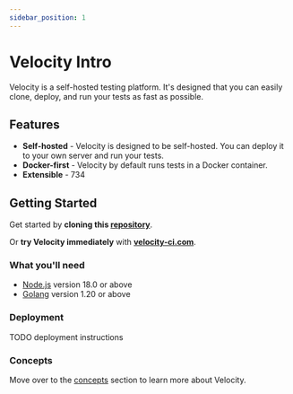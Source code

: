 ```yaml
---
sidebar_position: 1
---
```


# Velocity Intro

Velocity is a self-hosted testing platform. It's designed that you can easily clone, deploy, and run your tests as fast as possible.

## Features

-   **Self-hosted** - Velocity is designed to be self-hosted. You can deploy it to your own server and run your tests.
-   **Docker-first** - Velocity by default runs tests in a Docker container.
-   **Extensible** - 734

## Getting Started

Get started by **cloning this [repository](https://github.com/zackarysantana/velocity)**.

Or **try Velocity immediately** with **[velocity-ci.com](https://velocity-ci.com)**.

### What you'll need

-   [Node.js](https://nodejs.org/en/download/) version 18.0 or above
-   [Golang](https://golang.org/doc/install) version 1.20 or above

### Deployment

TODO deployment instructions

### Concepts

Move over to the [concepts](./category/concepts) section to learn more about Velocity.
